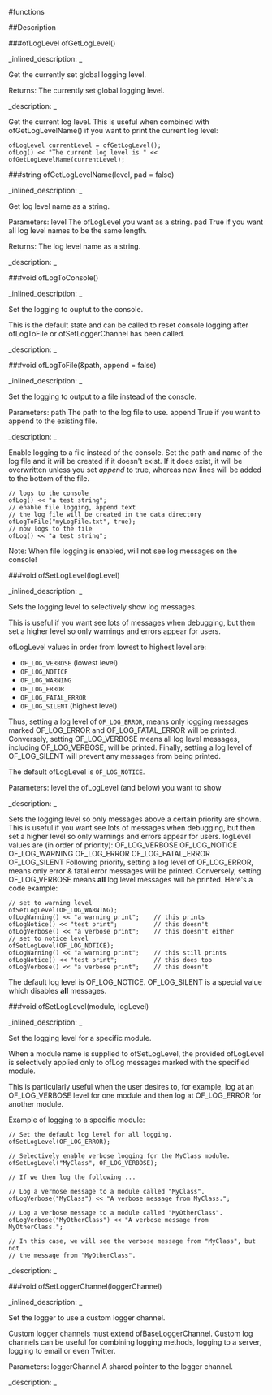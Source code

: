 #functions


<!--
_visible: True_
_advanced: True_
-->

##Description






<!----------------------------------------------------------------------------->

###ofLogLevel ofGetLogLevel()

<!--
_syntax: ofGetLogLevel()_
_name: ofGetLogLevel_
_returns: ofLogLevel_
_returns_description: _
_parameters: _
_version_started: _
_version_deprecated: _
_summary: _
_constant: False_
_static: False_
_visible: True_
_advanced: False_
-->

_inlined_description: _

Get the currently set global logging level.

Returns: The currently set global logging level.





_description: _

Get the current log level. This is useful when combined with ofGetLogLevelName() if you want to print the current log level:
~~~~{.cpp}
ofLogLevel currentLevel = ofGetLogLevel();
ofLog() << "The current log level is " << ofGetLogLevelName(currentLevel);
~~~~





<!----------------------------------------------------------------------------->

###string ofGetLogLevelName(level, pad = false)

<!--
_syntax: ofGetLogLevelName(level, pad = false)_
_name: ofGetLogLevelName_
_returns: string_
_returns_description: _
_parameters: ofLogLevel level, bool pad=false_
_version_started: _
_version_deprecated: _
_summary: _
_constant: False_
_static: False_
_visible: True_
_advanced: False_
-->

_inlined_description: _

Get log level name as a string.

Parameters:
level The ofLogLevel you want as a string.
pad True if you want all log level names to be the same length.

Returns: The log level name as a string.





_description: _







<!----------------------------------------------------------------------------->

###void ofLogToConsole()

<!--
_syntax: ofLogToConsole()_
_name: ofLogToConsole_
_returns: void_
_returns_description: _
_parameters: _
_version_started: _
_version_deprecated: _
_summary: _
_constant: False_
_static: False_
_visible: True_
_advanced: False_
-->

_inlined_description: _

Set the logging to ouptut to the console.

This is the default state and can be called to reset console logging
after ofLogToFile or ofSetLoggerChannel has been called.





_description: _







<!----------------------------------------------------------------------------->

###void ofLogToFile(&path, append = false)

<!--
_syntax: ofLogToFile(&path, append = false)_
_name: ofLogToFile_
_returns: void_
_returns_description: _
_parameters: const string &path, bool append=false_
_version_started: 007_
_version_deprecated: _
_summary: _
_constant: False_
_static: False_
_visible: True_
_advanced: False_
-->

_inlined_description: _

Set the logging to output to a file instead of the console.

Parameters:
path The path to the log file to use.
append True if you want to append to the existing file.





_description: _

Enable logging to a file instead of the console.
Set the path and name of the log file and it will be created if it doesn't exist. If it does exist, it will be overwritten unless you set *append* to true, whereas new lines will be added to the bottom of the file.
~~~~{.cpp}
// logs to the console
ofLog() << "a test string";
// enable file logging, append text
// the log file will be created in the data directory
ofLogToFile("myLogFile.txt", true);
// now logs to the file
ofLog() << "a test string";
~~~~
Note: When file logging is enabled, will not see log messages on the console!





<!----------------------------------------------------------------------------->

###void ofSetLogLevel(logLevel)

<!--
_syntax: ofSetLogLevel(logLevel)_
_name: ofSetLogLevel_
_returns: void_
_returns_description: _
_parameters: ofLogLevel level_
_version_started: _
_version_deprecated: _
_summary: _
_constant: False_
_static: False_
_visible: True_
_advanced: False_
-->

_inlined_description: _

Sets the logging level to selectively show log messages.

This is useful if you want see lots of messages when debugging,
but then set a higher level so only warnings and errors appear for users.

ofLogLevel values in order from lowest to highest level are:
- `OF_LOG_VERBOSE` (lowest level)
- `OF_LOG_NOTICE`
- `OF_LOG_WARNING`
- `OF_LOG_ERROR`
- `OF_LOG_FATAL_ERROR`
- `OF_LOG_SILENT` (highest level)

Thus, setting a log level of `OF_LOG_ERROR`, means only logging messages
marked OF_LOG_ERROR and OF_LOG_FATAL_ERROR will be printed. Conversely,
setting OF_LOG_VERBOSE means all log level messages, including
OF_LOG_VERBOSE, will be printed.  Finally, setting a log level of
OF_LOG_SILENT will prevent any messages from being printed.

The default ofLogLevel is `OF_LOG_NOTICE`.


Parameters:
level the ofLogLevel (and below) you want to show





_description: _

Sets the logging level so only messages above a certain priority are shown. This is useful if you want see lots of messages when debugging, but then set a higher level so only warnings and errors appear for users.
logLevel values are (in order of priority):
	OF_LOG_VERBOSE
	OF_LOG_NOTICE
	OF_LOG_WARNING
	OF_LOG_ERROR
	OF_LOG_FATAL_ERROR
	OF_LOG_SILENT
Following priority, setting a log level of OF_LOG_ERROR, means only error & fatal error messages will be printed. Conversely, setting OF_LOG_VERBOSE means **all** log level messages will be printed.
Here's a code example:
~~~~{.cpp}
// set to warning level
ofSetLogLevel(OF_LOG_WARNING);
ofLogWarning() << "a warning print";	// this prints
ofLogNotice() << "test print";			// this doesn't
ofLogVerbose() << "a verbose print";	// this doesn't either
// set to notice level
ofSetLogLevel(OF_LOG_NOTICE);
ofLogWarning() << "a warning print";	// this still prints
ofLogNotice() << "test print";			// this does too
ofLogVerbose() << "a verbose print";	// this doesn't
~~~~
The default log level is OF_LOG_NOTICE.
OF_LOG_SILENT is a special value which disables **all** messages.





<!----------------------------------------------------------------------------->

###void ofSetLogLevel(module, logLevel)

<!--
_syntax: ofSetLogLevel(module, logLevel)_
_name: ofSetLogLevel_
_returns: void_
_returns_description: _
_parameters: string module, ofLogLevel level_
_version_started: _
_version_deprecated: _
_summary: _
_constant: False_
_static: False_
_visible: True_
_advanced: False_
-->

_inlined_description: _

Set the logging level for a specific module.

When a module name is supplied to ofSetLogLevel, the provided ofLogLevel
is selectively applied only to ofLog messages marked with the specified
module.

This is particularly useful when the user desires to, for example, log at
an OF_LOG_VERBOSE level for one module and then log at OF_LOG_ERROR for
another module.

Example of logging to a specific module:

~~~~{.cpp}
// Set the default log level for all logging.
ofSetLogLevel(OF_LOG_ERROR);

// Selectively enable verbose logging for the MyClass module.
ofSetLogLevel("MyClass", OF_LOG_VERBOSE);

// If we then log the following ...

// Log a vermose message to a module called "MyClass".
ofLogVerbose("MyClass") << "A verbose message from MyClass.";

// Log a verbose message to a module called "MyOtherClass".
ofLogVerbose("MyOtherClass") << "A verbose message from MyOtherClass.";

// In this case, we will see the verbose message from "MyClass", but not
// the message from "MyOtherClass".
~~~~





_description: _







<!----------------------------------------------------------------------------->

###void ofSetLoggerChannel(loggerChannel)

<!--
_syntax: ofSetLoggerChannel(loggerChannel)_
_name: ofSetLoggerChannel_
_returns: void_
_returns_description: _
_parameters: shared_ptr< ofBaseLoggerChannel > loggerChannel_
_version_started: _
_version_deprecated: _
_summary: _
_constant: False_
_static: False_
_visible: True_
_advanced: False_
-->

_inlined_description: _

Set the logger to use a custom logger channel.

Custom logger channels must extend ofBaseLoggerChannel. Custom log channels
can be useful for combining logging methods, logging to a server, logging
to email or even Twitter.


Parameters:
loggerChannel A shared pointer to the logger channel.





_description: _







<!----------------------------------------------------------------------------->

